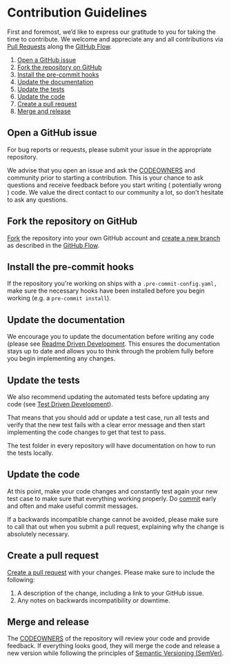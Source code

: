 # Contribution Guidelines

First and foremost, we’d like to express our gratitude to you for taking the time to contribute.
We welcome and appreciate any and all contributions via
[Pull Requests](https://help.github.com/en/github/collaborating-with-issues-and-pull-requests/about-pull-requests)
along the [GitHub Flow](https://guides.github.com/introduction/flow/).  

1. [Open a GitHub issue](#open-a-github-issue)
1. [Fork the repository on GitHub](#fork-the-repository-on-github)
1. [Install the pre-commit hooks](#install-the-pre-commit-hooks)
1. [Update the documentation](#update-the-documentation)
1. [Update the tests](#update-the-tests)
1. [Update the code](#update-the-code)
1. [Create a pull request](#create-a-pull-request)
1. [Merge and release](#merge-and-release)

## Open a GitHub issue

For bug reports or requests, please submit your issue in the appropriate repository.

We advise that you open an issue and ask the
[CODEOWNERS](https://help.github.com/en/github/creating-cloning-and-archiving-repositories/about-code-owners) and
community prior to starting a contribution. This is your chance to ask questions and receive feedback before you start
writing ( potentially wrong ) code. We value the direct contact to our community a lot, so don't hesitate to ask any
questions.

## Fork the repository on GitHub

[Fork](https://help.github.com/en/github/getting-started-with-github/fork-a-repo) the repository into your own GitHub
account and [create a new branch](https://guides.github.com/introduction/flow/) as described in the
[GitHub Flow](https://guides.github.com/introduction/flow/).

## Install the pre-commit hooks

If the repository you're working on ships with a `.pre-commit-config.yaml,` make sure the necessary hooks have been
installed before you begin working (e.g. a `pre-commit install`).

## Update the documentation

We encourage you to update the documentation before writing any code (please see
[Readme Driven Development](https://tom.preston-werner.com/2010/08/23/readme-driven-development.html). This ensures the
documentation stays up to date and allows you to think through the problem fully before you begin implementing any
changes.

## Update the tests

We also recommend updating the automated tests before updating any code
(see [Test Driven Development](https://en.wikipedia.org/wiki/Test-driven_development)).

That means that you should add or update a test case, run all tests and verify that the new test fails with a clear
error message and then start implementing the code changes to get that test to pass.

The test folder in every repository will have documentation on how to run the tests locally.

## Update the code

At this point, make your code changes and constantly test again your new test case to make sure that everything working
properly. Do [commit](https://help.github.com/en/desktop/contributing-to-projects/committing-and-reviewing-changes-to-your-project)
early and often and make useful commit messages.

If a backwards incompatible change cannot be avoided, please make sure to call that out when you submit a pull request,
explaining why the change is absolutely necessary.

## Create a pull request

[Create a pull request](https://help.github.com/articles/creating-a-pull-request/) with your changes.
Please make sure to include the following:

1. A description of the change, including a link to your GitHub issue.
1. Any notes on backwards incompatibility or downtime.

## Merge and release

The [CODEOWNERS](https://help.github.com/en/github/creating-cloning-and-archiving-repositories/about-code-owners)
of the repository will review your code and provide feedback. If everything looks good, they will merge the code and
release a new version while following the principles of [Semantic Versioning (SemVer)](https://semver.org/).
